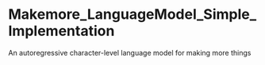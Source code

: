 # Makemore_LanguageModel_Simple_Implementation
An autoregressive character-level language model for making more things
